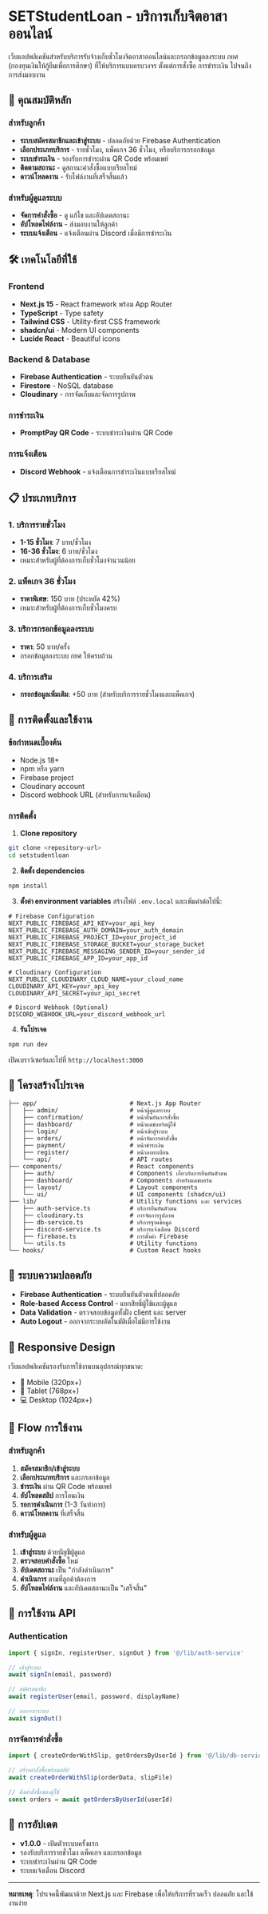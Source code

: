 # SETStudentLoan - บริการเก็บจิตอาสาออนไลน์

เว็บแอปพลิเคชันสำหรับบริการรับจ้างเก็บชั่วโมงจิตอาสาออนไลน์และกรอกข้อมูลลงระบบ กยศ (กองทุนเงินให้กู้ยืมเพื่อการศึกษา) ที่ให้บริการแบบครบวงจร ตั้งแต่การสั่งซื้อ การชำระเงิน ไปจนถึงการส่งมอบงาน

## 🌟 คุณสมบัติหลัก

### สำหรับลูกค้า
- **ระบบสมัครสมาชิกและเข้าสู่ระบบ** - ปลอดภัยด้วย Firebase Authentication
- **เลือกประเภทบริการ** - รายชั่วโมง, แพ็คเกจ 36 ชั่วโมง, หรือบริการกรอกข้อมูล
- **ระบบชำระเงิน** - รองรับการชำระผ่าน QR Code พร้อมเพย์
- **ติดตามสถานะ** - ดูสถานะคำสั่งซื้อแบบเรียลไทม์
- **ดาวน์โหลดงาน** - รับไฟล์งานที่เสร็จสิ้นแล้ว

### สำหรับผู้ดูแลระบบ
- **จัดการคำสั่งซื้อ** - ดู แก้ไข และอัปเดตสถานะ
- **อัปโหลดไฟล์งาน** - ส่งมอบงานให้ลูกค้า
- **ระบบแจ้งเตือน** - แจ้งเตือนผ่าน Discord เมื่อมีการชำระเงิน

## 🛠️ เทคโนโลยีที่ใช้

### Frontend
- **Next.js 15** - React framework พร้อม App Router
- **TypeScript** - Type safety
- **Tailwind CSS** - Utility-first CSS framework
- **shadcn/ui** - Modern UI components
- **Lucide React** - Beautiful icons

### Backend & Database
- **Firebase Authentication** - ระบบยืนยันตัวตน
- **Firestore** - NoSQL database
- **Cloudinary** - การจัดเก็บและจัดการรูปภาพ

### การชำระเงิน
- **PromptPay QR Code** - ระบบชำระเงินผ่าน QR Code

### การแจ้งเตือน
- **Discord Webhook** - แจ้งเตือนการชำระเงินแบบเรียลไทม์

## 📋 ประเภทบริการ

### 1. บริการรายชั่วโมง
- **1-15 ชั่วโมง**: 7 บาท/ชั่วโมง
- **16-36 ชั่วโมง**: 6 บาท/ชั่วโมง
- เหมาะสำหรับผู้ที่ต้องการเก็บชั่วโมงจำนวนน้อย

### 2. แพ็คเกจ 36 ชั่วโมง
- **ราคาพิเศษ**: 150 บาท (ประหยัด 42%)
- เหมาะสำหรับผู้ที่ต้องการเก็บชั่วโมงครบ

### 3. บริการกรอกข้อมูลลงระบบ
- **ราคา**: 50 บาท/ครั้ง
- กรอกข้อมูลลงระบบ กยศ ให้ครบถ้วน

### 4. บริการเสริม
- **กรอกข้อมูลเพิ่มเติม**: +50 บาท (สำหรับบริการรายชั่วโมงและแพ็คเกจ)

## 🚀 การติดตั้งและใช้งาน

### ข้อกำหนดเบื้องต้น
- Node.js 18+ 
- npm หรือ yarn
- Firebase project
- Cloudinary account
- Discord webhook URL (สำหรับการแจ้งเตือน)

### การติดตั้ง

1. **Clone repository**
```bash
git clone <repository-url>
cd setstudentloan
```

2. **ติดตั้ง dependencies**
```bash
npm install
```

3. **ตั้งค่า environment variables**
สร้างไฟล์ `.env.local` และเพิ่มค่าต่อไปนี้:
```env
# Firebase Configuration
NEXT_PUBLIC_FIREBASE_API_KEY=your_api_key
NEXT_PUBLIC_FIREBASE_AUTH_DOMAIN=your_auth_domain
NEXT_PUBLIC_FIREBASE_PROJECT_ID=your_project_id
NEXT_PUBLIC_FIREBASE_STORAGE_BUCKET=your_storage_bucket
NEXT_PUBLIC_FIREBASE_MESSAGING_SENDER_ID=your_sender_id
NEXT_PUBLIC_FIREBASE_APP_ID=your_app_id

# Cloudinary Configuration
NEXT_PUBLIC_CLOUDINARY_CLOUD_NAME=your_cloud_name
CLOUDINARY_API_KEY=your_api_key
CLOUDINARY_API_SECRET=your_api_secret

# Discord Webhook (Optional)
DISCORD_WEBHOOK_URL=your_discord_webhook_url
```

4. **รันโปรเจค**
```bash
npm run dev
```

เปิดเบราว์เซอร์และไปที่ `http://localhost:3000`

## 📁 โครงสร้างโปรเจค

```
├── app/                          # Next.js App Router
│   ├── admin/                    # หน้าผู้ดูแลระบบ
│   ├── confirmation/             # หน้ายืนยันการสั่งซื้อ
│   ├── dashboard/                # หน้าแดชบอร์ดผู้ใช้
│   ├── login/                    # หน้าเข้าสู่ระบบ
│   ├── orders/                   # หน้าจัดการคำสั่งซื้อ
│   ├── payment/                  # หน้าชำระเงิน
│   ├── register/                 # หน้าลงทะเบียน
│   └── api/                      # API routes
├── components/                   # React components
│   ├── auth/                     # Components เกี่ยวกับการยืนยันตัวตน
│   ├── dashboard/                # Components สำหรับแดชบอร์ด
│   ├── layout/                   # Layout components
│   └── ui/                       # UI components (shadcn/ui)
├── lib/                          # Utility functions และ services
│   ├── auth-service.ts           # บริการยืนยันตัวตน
│   ├── cloudinary.ts             # การจัดการรูปภาพ
│   ├── db-service.ts             # บริการฐานข้อมูล
│   ├── discord-service.ts        # บริการแจ้งเตือน Discord
│   ├── firebase.ts               # การตั้งค่า Firebase
│   └── utils.ts                  # Utility functions
└── hooks/                        # Custom React hooks
```

## 🔐 ระบบความปลอดภัย

- **Firebase Authentication** - ระบบยืนยันตัวตนที่ปลอดภัย
- **Role-based Access Control** - แยกสิทธิ์ผู้ใช้และผู้ดูแล
- **Data Validation** - ตรวจสอบข้อมูลทั้งฝั่ง client และ server
- **Auto Logout** - ออกจากระบบอัตโนมัติเมื่อไม่มีการใช้งาน

## 📱 Responsive Design

เว็บแอปพลิเคชันรองรับการใช้งานบนอุปกรณ์ทุกขนาด:
- 📱 Mobile (320px+)
- 📱 Tablet (768px+)
- 💻 Desktop (1024px+)

## 🔄 Flow การใช้งาน

### สำหรับลูกค้า
1. **สมัครสมาชิก/เข้าสู่ระบบ**
2. **เลือกประเภทบริการ** และกรอกข้อมูล
3. **ชำระเงิน** ผ่าน QR Code พร้อมเพย์
4. **อัปโหลดสลิป** การโอนเงิน
5. **รอการดำเนินการ** (1-3 วันทำการ)
6. **ดาวน์โหลดงาน** ที่เสร็จสิ้น

### สำหรับผู้ดูแล
1. **เข้าสู่ระบบ** ด้วยบัญชีผู้ดูแล
2. **ตรวจสอบคำสั่งซื้อ** ใหม่
3. **อัปเดตสถานะ** เป็น "กำลังดำเนินการ"
4. **ดำเนินการ** ตามที่ลูกค้าต้องการ
5. **อัปโหลดไฟล์งาน** และอัปเดตสถานะเป็น "เสร็จสิ้น"

## 🎯 การใช้งาน API

### Authentication
```typescript
import { signIn, registerUser, signOut } from '@/lib/auth-service'

// เข้าสู่ระบบ
await signIn(email, password)

// สมัครสมาชิก
await registerUser(email, password, displayName)

// ออกจากระบบ
await signOut()
```

### การจัดการคำสั่งซื้อ
```typescript
import { createOrderWithSlip, getOrdersByUserId } from '@/lib/db-service'

// สร้างคำสั่งซื้อพร้อมสลิป
await createOrderWithSlip(orderData, slipFile)

// ดึงคำสั่งซื้อของผู้ใช้
const orders = await getOrdersByUserId(userId)
```



## 🔄 การอัปเดต

- **v1.0.0** - เปิดตัวระบบครั้งแรก
- รองรับบริการรายชั่วโมง แพ็คเกจ และกรอกข้อมูล
- ระบบชำระเงินผ่าน QR Code
- ระบบแจ้งเตือน Discord

---

**หมายเหตุ**: โปรเจคนี้พัฒนาด้วย Next.js และ Firebase เพื่อให้บริการที่รวดเร็ว ปลอดภัย และใช้งานง่าย
```
